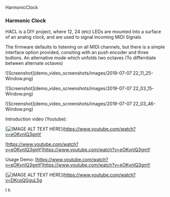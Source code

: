 HarmonicClock
### Harmonic Clock
HACL is a DIY project, where 12, 24 (etc) LEDs are mounted into a surface of an analog clock, and are used to signal incoming MIDI Signals

The firmware defaults to listening on all MIDI channels, but there is a simple interface option provided, consiting with an push encoder and three buttons. An alternative mode which unfolds two octaves (To differntiate between alternate octaves)

![Screenshot](demo_video_screenshots/images/2019-07-07 22_11_25-Window.png)

![Screenshot](demo_video_screenshots/images/2019-07-07 22_03_15-Window.png)

![Screenshot](demo_video_screenshots/images/2019-07-07 22_03_46-Window.png)

Introduction video (Youtube):

[![IMAGE ALT TEXT HERE](https://img.youtube.com/vi/eOKvnIQ3gmY/0.jpg)](https://www.youtube.com/watch?v=eOKvnIQ3gmY

[https://www.youtube.com/watch?v=eOKvnIQ3gmY]https://www.youtube.com/watch?v=eOKvnIQ3gmY

Usage Demo:
[https://www.youtube.com/watch?v=eOKvnIQ3gmY]https://www.youtube.com/watch?v=eOKvnIQ3gmY

[![IMAGE ALT TEXT HERE](https://img.youtube.com/vi/DKcpQGguL5g/DKcpQGguL5g.jpg)](https://www.youtube.com/watch?v=DKcpQGguL5g

I h